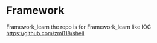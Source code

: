 # Framework
Framework_learn
the repo is for Framework_learn like IOC 
https://github.com/zml118/shell
